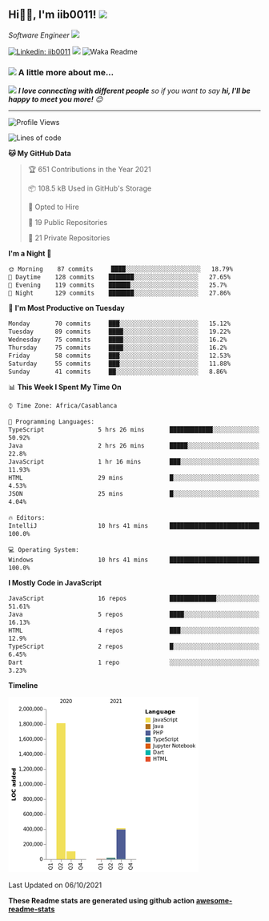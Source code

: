 <h2>Hi🙏🏻, I'm iib0011! <img src="https://media.giphy.com/media/12oufCB0MyZ1Go/giphy.gif" width="50"></h2>
<p><em>Software Engineer <img src="https://media.giphy.com/media/WUlplcMpOCEmTGBtBW/giphy.gif" width="30"> 
</em></p>


[![Linkedin: iib0011](https://img.shields.io/badge/-iib0011-blue?style=flat-square&logo=Linkedin&logoColor=white&link=https://www.linkedin.com/in/iib0011/)](https://www.linkedin.com/in/iib0011/)
![](https://visitor-badge.glitch.me/badge?page_id=iib0011)
![Waka Readme](https://github.com/iib0011/iib0011/workflows/Waka%20Readme/badge.svg)


### <img src="https://media.giphy.com/media/VgCDAzcKvsR6OM0uWg/giphy.gif" width="50"> A little more about me...  


<img src="https://media.giphy.com/media/LnQjpWaON8nhr21vNW/giphy.gif" width="60"> <em><b>I love connecting with different people</b> so if you want to say <b>hi, I'll be happy to meet you more!</b> 😊</em>

---
<!--START_SECTION:waka-->
![Profile Views](http://img.shields.io/badge/Profile%20Views-53-blue)

![Lines of code](https://img.shields.io/badge/From%20Hello%20World%20I%27ve%20Written-2.4%20million%20lines%20of%20code-blue)

**🐱 My GitHub Data** 

> 🏆 651 Contributions in the Year 2021
 > 
> 📦 108.5 kB Used in GitHub's Storage 
 > 
> 💼 Opted to Hire
 > 
> 📜 19 Public Repositories 
 > 
> 🔑 21 Private Repositories  
 > 
**I'm a Night 🦉** 

```text
🌞 Morning    87 commits     ████░░░░░░░░░░░░░░░░░░░░░   18.79% 
🌆 Daytime    128 commits    ███████░░░░░░░░░░░░░░░░░░   27.65% 
🌃 Evening    119 commits    ██████░░░░░░░░░░░░░░░░░░░   25.7% 
🌙 Night      129 commits    ███████░░░░░░░░░░░░░░░░░░   27.86%

```
📅 **I'm Most Productive on Tuesday** 

```text
Monday       70 commits     ███░░░░░░░░░░░░░░░░░░░░░░   15.12% 
Tuesday      89 commits     ████░░░░░░░░░░░░░░░░░░░░░   19.22% 
Wednesday    75 commits     ████░░░░░░░░░░░░░░░░░░░░░   16.2% 
Thursday     75 commits     ████░░░░░░░░░░░░░░░░░░░░░   16.2% 
Friday       58 commits     ███░░░░░░░░░░░░░░░░░░░░░░   12.53% 
Saturday     55 commits     ███░░░░░░░░░░░░░░░░░░░░░░   11.88% 
Sunday       41 commits     ██░░░░░░░░░░░░░░░░░░░░░░░   8.86%

```


📊 **This Week I Spent My Time On** 

```text
⌚︎ Time Zone: Africa/Casablanca

💬 Programming Languages: 
TypeScript               5 hrs 26 mins       ████████████░░░░░░░░░░░░░   50.92% 
Java                     2 hrs 26 mins       █████░░░░░░░░░░░░░░░░░░░░   22.8% 
JavaScript               1 hr 16 mins        ███░░░░░░░░░░░░░░░░░░░░░░   11.93% 
HTML                     29 mins             █░░░░░░░░░░░░░░░░░░░░░░░░   4.53% 
JSON                     25 mins             █░░░░░░░░░░░░░░░░░░░░░░░░   4.04%

🔥 Editors: 
IntelliJ                 10 hrs 41 mins      █████████████████████████   100.0%

💻 Operating System: 
Windows                  10 hrs 41 mins      █████████████████████████   100.0%

```

**I Mostly Code in JavaScript** 

```text
JavaScript               16 repos            █████████████░░░░░░░░░░░░   51.61% 
Java                     5 repos             ████░░░░░░░░░░░░░░░░░░░░░   16.13% 
HTML                     4 repos             ███░░░░░░░░░░░░░░░░░░░░░░   12.9% 
TypeScript               2 repos             █░░░░░░░░░░░░░░░░░░░░░░░░   6.45% 
Dart                     1 repo              ░░░░░░░░░░░░░░░░░░░░░░░░░   3.23%

```


**Timeline**

![Chart not found](https://raw.githubusercontent.com/iib0011/iib0011/master/charts/bar_graph.png) 


 Last Updated on 06/10/2021
<!--END_SECTION:waka-->

**These Readme stats are generated using github action [awesome-readme-stats](https://github.com/iib0011/waka-readme-stats)**
